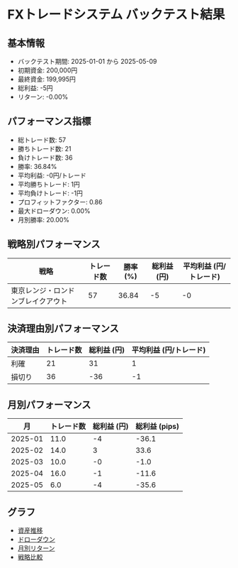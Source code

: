 # FXトレードシステム バックテスト結果

## 基本情報

- バックテスト期間: 2025-01-01 から 2025-05-09
- 初期資金: 200,000円
- 最終資金: 199,995円
- 総利益: -5円
- リターン: -0.00%

## パフォーマンス指標

- 総トレード数: 57
- 勝ちトレード数: 21
- 負けトレード数: 36
- 勝率: 36.84%
- 平均利益: -0円/トレード
- 平均勝ちトレード: 1円
- 平均負けトレード: -1円
- プロフィットファクター: 0.86
- 最大ドローダウン: 0.00%
- 月別勝率: 20.00%

## 戦略別パフォーマンス

| 戦略 | トレード数 | 勝率 (%) | 総利益 (円) | 平均利益 (円/トレード) |
|------|------------|----------|------------|------------------------|
| 東京レンジ・ロンドンブレイクアウト | 57 | 36.84 | -5 | -0 |

## 決済理由別パフォーマンス

| 決済理由 | トレード数 | 総利益 (円) | 平均利益 (円/トレード) |
|----------|------------|------------|------------------------|
| 利確 | 21 | 31 | 1 |
| 損切り | 36 | -36 | -1 |

## 月別パフォーマンス

| 月 | トレード数 | 総利益 (円) | 総利益 (pips) |
|------|------------|------------|---------------|
| 2025-01 | 11.0 | -4 | -36.1 |
| 2025-02 | 14.0 | 3 | 33.6 |
| 2025-03 | 10.0 | -0 | -1.0 |
| 2025-04 | 16.0 | -1 | -11.6 |
| 2025-05 | 6.0 | -4 | -35.6 |

## グラフ

- [資産推移](../charts/equity_curve.png)
- [ドローダウン](../charts/drawdown.png)
- [月別リターン](../charts/monthly_returns.png)
- [戦略比較](../charts/strategy_comparison.png)
